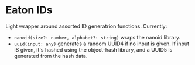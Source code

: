 # Eaton IDs

Light wrapper around assorted ID generatrion functions. Currently:

- `nanoid(size?: number, alphabet?: string)` wraps the nanoid library.
- `uuid(input: any)` generates a random UUID4 if no input is given. If input IS given, it's hashed using the object-hash library, and a UUID5 is generated from the hash data.
